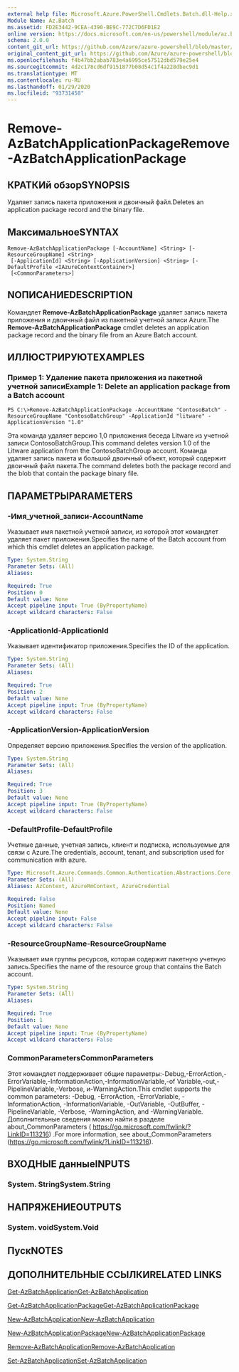 ```yaml
---
external help file: Microsoft.Azure.PowerShell.Cmdlets.Batch.dll-Help.xml
Module Name: Az.Batch
ms.assetid: FD2E3442-9CEA-4390-BE9C-772C7D6FD1E2
online version: https://docs.microsoft.com/en-us/powershell/module/az.batch/remove-azbatchapplicationpackage
schema: 2.0.0
content_git_url: https://github.com/Azure/azure-powershell/blob/master/src/Batch/Batch/help/Remove-AzBatchApplicationPackage.md
original_content_git_url: https://github.com/Azure/azure-powershell/blob/master/src/Batch/Batch/help/Remove-AzBatchApplicationPackage.md
ms.openlocfilehash: f4b47bb2abab783e4a6995ce57512dbd579e25e4
ms.sourcegitcommit: 4d2c178cd6df9151877b08d54c1f4a228dbec9d1
ms.translationtype: MT
ms.contentlocale: ru-RU
ms.lasthandoff: 01/29/2020
ms.locfileid: "93731458"
---
```

# <span data-ttu-id="35afe-101">Remove-AzBatchApplicationPackage</span><span class="sxs-lookup"><span data-stu-id="35afe-101">Remove-AzBatchApplicationPackage</span></span>

## <span data-ttu-id="35afe-102">КРАТКИй обзор</span><span class="sxs-lookup"><span data-stu-id="35afe-102">SYNOPSIS</span></span>
<span data-ttu-id="35afe-103">Удаляет запись пакета приложения и двоичный файл.</span><span class="sxs-lookup"><span data-stu-id="35afe-103">Deletes an application package record and the binary file.</span></span>

## <span data-ttu-id="35afe-104">Максимальное</span><span class="sxs-lookup"><span data-stu-id="35afe-104">SYNTAX</span></span>

```
Remove-AzBatchApplicationPackage [-AccountName] <String> [-ResourceGroupName] <String>
 [-ApplicationId] <String> [-ApplicationVersion] <String> [-DefaultProfile <IAzureContextContainer>]
 [<CommonParameters>]
```

## <span data-ttu-id="35afe-105">NОПИСАНИЕ</span><span class="sxs-lookup"><span data-stu-id="35afe-105">DESCRIPTION</span></span>
<span data-ttu-id="35afe-106">Командлет **Remove-AzBatchApplicationPackage** удаляет запись пакета приложения и двоичный файл из пакетной учетной записи Azure.</span><span class="sxs-lookup"><span data-stu-id="35afe-106">The **Remove-AzBatchApplicationPackage** cmdlet deletes an application package record and the binary file from an Azure Batch account.</span></span>

## <span data-ttu-id="35afe-107">ИЛЛЮСТРИРУЮТ</span><span class="sxs-lookup"><span data-stu-id="35afe-107">EXAMPLES</span></span>

### <span data-ttu-id="35afe-108">Пример 1: Удаление пакета приложения из пакетной учетной записи</span><span class="sxs-lookup"><span data-stu-id="35afe-108">Example 1: Delete an application package from a Batch account</span></span>
```
PS C:\>Remove-AzBatchApplicationPackage -AccountName "ContosoBatch" -ResourceGroupName "ContosoBatchGroup" -ApplicationId "litware" -ApplicationVersion "1.0"
```

<span data-ttu-id="35afe-109">Эта команда удаляет версию 1,0 приложения беседа Litware из учетной записи ContosoBatchGroup.</span><span class="sxs-lookup"><span data-stu-id="35afe-109">This command deletes version 1.0 of the Litware application from the ContosoBatchGroup account.</span></span>
<span data-ttu-id="35afe-110">Команда удаляет запись пакета и большой двоичный объект, который содержит двоичный файл пакета.</span><span class="sxs-lookup"><span data-stu-id="35afe-110">The command deletes both the package record and the blob that contain the package binary file.</span></span>

## <span data-ttu-id="35afe-111">ПАРАМЕТРЫ</span><span class="sxs-lookup"><span data-stu-id="35afe-111">PARAMETERS</span></span>

### <span data-ttu-id="35afe-112">-Имя_учетной_записи</span><span class="sxs-lookup"><span data-stu-id="35afe-112">-AccountName</span></span>
<span data-ttu-id="35afe-113">Указывает имя пакетной учетной записи, из которой этот командлет удаляет пакет приложения.</span><span class="sxs-lookup"><span data-stu-id="35afe-113">Specifies the name of the Batch account from which this cmdlet deletes an application package.</span></span>

```yaml
Type: System.String
Parameter Sets: (All)
Aliases:

Required: True
Position: 0
Default value: None
Accept pipeline input: True (ByPropertyName)
Accept wildcard characters: False
```

### <span data-ttu-id="35afe-114">-ApplicationId</span><span class="sxs-lookup"><span data-stu-id="35afe-114">-ApplicationId</span></span>
<span data-ttu-id="35afe-115">Указывает идентификатор приложения.</span><span class="sxs-lookup"><span data-stu-id="35afe-115">Specifies the ID of the application.</span></span>

```yaml
Type: System.String
Parameter Sets: (All)
Aliases:

Required: True
Position: 2
Default value: None
Accept pipeline input: True (ByPropertyName)
Accept wildcard characters: False
```

### <span data-ttu-id="35afe-116">-ApplicationVersion</span><span class="sxs-lookup"><span data-stu-id="35afe-116">-ApplicationVersion</span></span>
<span data-ttu-id="35afe-117">Определяет версию приложения.</span><span class="sxs-lookup"><span data-stu-id="35afe-117">Specifies the version of the application.</span></span>

```yaml
Type: System.String
Parameter Sets: (All)
Aliases:

Required: True
Position: 3
Default value: None
Accept pipeline input: True (ByPropertyName)
Accept wildcard characters: False
```

### <span data-ttu-id="35afe-118">-DefaultProfile</span><span class="sxs-lookup"><span data-stu-id="35afe-118">-DefaultProfile</span></span>
<span data-ttu-id="35afe-119">Учетные данные, учетная запись, клиент и подписка, используемые для связи с Azure.</span><span class="sxs-lookup"><span data-stu-id="35afe-119">The credentials, account, tenant, and subscription used for communication with azure.</span></span>

```yaml
Type: Microsoft.Azure.Commands.Common.Authentication.Abstractions.Core.IAzureContextContainer
Parameter Sets: (All)
Aliases: AzContext, AzureRmContext, AzureCredential

Required: False
Position: Named
Default value: None
Accept pipeline input: False
Accept wildcard characters: False
```

### <span data-ttu-id="35afe-120">-ResourceGroupName</span><span class="sxs-lookup"><span data-stu-id="35afe-120">-ResourceGroupName</span></span>
<span data-ttu-id="35afe-121">Указывает имя группы ресурсов, которая содержит пакетную учетную запись.</span><span class="sxs-lookup"><span data-stu-id="35afe-121">Specifies the name of the resource group that contains the Batch account.</span></span>

```yaml
Type: System.String
Parameter Sets: (All)
Aliases:

Required: True
Position: 1
Default value: None
Accept pipeline input: True (ByPropertyName)
Accept wildcard characters: False
```

### <span data-ttu-id="35afe-122">CommonParameters</span><span class="sxs-lookup"><span data-stu-id="35afe-122">CommonParameters</span></span>
<span data-ttu-id="35afe-123">Этот командлет поддерживает общие параметры:-Debug,-ErrorAction,-ErrorVariable,-InformationAction,-InformationVariable,-of Variable,-out,-PipelineVariable,-Verbose, и-WarningAction.</span><span class="sxs-lookup"><span data-stu-id="35afe-123">This cmdlet supports the common parameters: -Debug, -ErrorAction, -ErrorVariable, -InformationAction, -InformationVariable, -OutVariable, -OutBuffer, -PipelineVariable, -Verbose, -WarningAction, and -WarningVariable.</span></span> <span data-ttu-id="35afe-124">Дополнительные сведения можно найти в разделе about_CommonParameters ( https://go.microsoft.com/fwlink/?LinkID=113216) .</span><span class="sxs-lookup"><span data-stu-id="35afe-124">For more information, see about_CommonParameters (https://go.microsoft.com/fwlink/?LinkID=113216).</span></span>

## <span data-ttu-id="35afe-125">ВХОДНЫЕ данные</span><span class="sxs-lookup"><span data-stu-id="35afe-125">INPUTS</span></span>

### <span data-ttu-id="35afe-126">System. String</span><span class="sxs-lookup"><span data-stu-id="35afe-126">System.String</span></span>

## <span data-ttu-id="35afe-127">НАПРЯЖЕНИЕ</span><span class="sxs-lookup"><span data-stu-id="35afe-127">OUTPUTS</span></span>

### <span data-ttu-id="35afe-128">System. void</span><span class="sxs-lookup"><span data-stu-id="35afe-128">System.Void</span></span>

## <span data-ttu-id="35afe-129">Пуск</span><span class="sxs-lookup"><span data-stu-id="35afe-129">NOTES</span></span>

## <span data-ttu-id="35afe-130">ДОПОЛНИТЕЛЬНЫЕ ССЫЛКИ</span><span class="sxs-lookup"><span data-stu-id="35afe-130">RELATED LINKS</span></span>

[<span data-ttu-id="35afe-131">Get-AzBatchApplication</span><span class="sxs-lookup"><span data-stu-id="35afe-131">Get-AzBatchApplication</span></span>](./Get-AzBatchApplication.md)

[<span data-ttu-id="35afe-132">Get-AzBatchApplicationPackage</span><span class="sxs-lookup"><span data-stu-id="35afe-132">Get-AzBatchApplicationPackage</span></span>](./Get-AzBatchApplicationPackage.md)

[<span data-ttu-id="35afe-133">New-AzBatchApplication</span><span class="sxs-lookup"><span data-stu-id="35afe-133">New-AzBatchApplication</span></span>](./New-AzBatchApplication.md)

[<span data-ttu-id="35afe-134">New-AzBatchApplicationPackage</span><span class="sxs-lookup"><span data-stu-id="35afe-134">New-AzBatchApplicationPackage</span></span>](./New-AzBatchApplicationPackage.md)

[<span data-ttu-id="35afe-135">Remove-AzBatchApplication</span><span class="sxs-lookup"><span data-stu-id="35afe-135">Remove-AzBatchApplication</span></span>](./Remove-AzBatchApplication.md)

[<span data-ttu-id="35afe-136">Set-AzBatchApplication</span><span class="sxs-lookup"><span data-stu-id="35afe-136">Set-AzBatchApplication</span></span>](./Set-AzBatchApplication.md)


